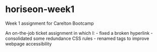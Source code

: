 # horiseon-week1
Week 1 assignment for Carelton Bootcamp

An on-the-job ticket assignment in which I:
    - fixed a broken hyperlink
    - consolidated some redundance CSS rules
    - renamed tags to improve webpage accessibility

